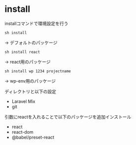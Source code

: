 # install

installコマンドで環境設定を行う

```
sh install
```
-> デフォルトのパッケージ

```
sh install react
```
-> react用のパッケージ

```
sh install wp 1234 projectname
```
-> wp-env用のパッケージ


ディレクトリと以下の設定
+ Laravel Mix
+ git

引数にreactを入れることで以下のパッケージを追加インストール
+ react
+ react-dom
+ @babel/preset-react
